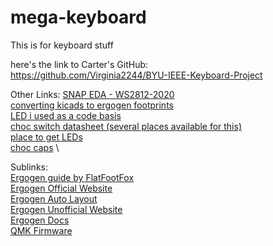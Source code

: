 # mega-keyboard
This is for keyboard stuff

here's the link to Carter's GitHub: \
https://github.com/Virginia2244/BYU-IEEE-Keyboard-Project

Other Links:
[SNAP EDA - WS2812-2020](https://www.snapeda.com/parts/WS2812-2020/Worldsemi/view-part/?company=BYU&) \
[converting kicads to ergogen footprints](https://nilnil.notion.site/Convert-Kicad-Footprints-to-Ergogen-8340ce87ad554c69af4e3f92bc9a0898#03eb03c468ba49feabb4847096c0ff94) \
[LED i used as a code basis](https://github.com/infused-kim/kb_ergogen_fp/blob/main/smd_0805.js) \
[choc switch datasheet (several places available for this)](https://cdn-shop.adafruit.com/product-files/5113/CHOC+keyswitch_Kailh-CPG135001D01_C400229.pdf) \
[place to get LEDs](https://www.adafruit.com/product/4684) \
[choc caps](https://a.co/d/dT4MgD5) \

Sublinks: \
[Ergogen guide by FlatFootFox](https://flatfootfox.com/ergogen-introduction/) \
[Ergogen Official Website](https://ergogen.xyz/) \
[Ergogen Auto Layout](https://pashutk.com/ergopad/) \
[Ergogen Unofficial Website](https://ergogen.cache.works/) \
[Ergogen Docs](https://docs.ergogen.xyz/) \
[QMK Firmware](https://qmk.fm/)
